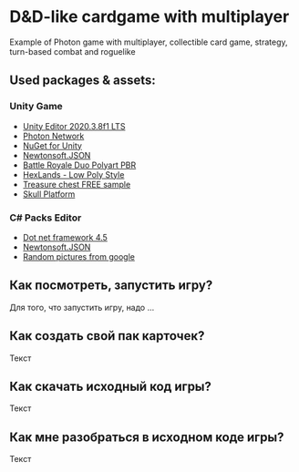 # D&D-like cardgame with multiplayer
Example of Photon game with multiplayer, collectible card game, strategy, turn-based combat and roguelike
## Used packages & assets:
### Unity Game
- [Unity Editor 2020.3.8f1 LTS](https://unity.com/ru)
- [Photon Network](https://www.photonengine.com/pun)
- [NuGet for Unity](https://github.com/GlitchEnzo/NuGetForUnity)
- [Newtonsoft.JSON](https://www.newtonsoft.com/json)
- [Battle Royale Duo Polyart PBR](https://assetstore.unity.com/packages/3d/characters/humanoids/battle-royale-duo-polyart-pbr-185080)
- [HexLands - Low Poly Style](https://assetstore.unity.com/packages/2d/textures-materials/tiles/hexlands-low-poly-style-133586)
- [Treasure chest FREE sample](https://assetstore.unity.com/packages/3d/environments/fantasy/treasure-chest-free-sample-135417)
- [Skull Platform](https://assetstore.unity.com/packages/3d/props/skull-platform-105664)
### C# Packs Editor
- [Dot net framework 4.5](https://www.microsoft.com/ru-ru/download/details.aspx?id=30653)
- [Newtonsoft.JSON](https://www.newtonsoft.com/json)
- [Random pictures from google](https://www.google.com)


## Как посмотреть, запустить игру?
Для того, что запустить игру, надо ...

## Как создать свой пак карточек?
Текст

## Как скачать исходный код игры?
Текст

## Как мне разобраться в исходном коде игры?
Текст
